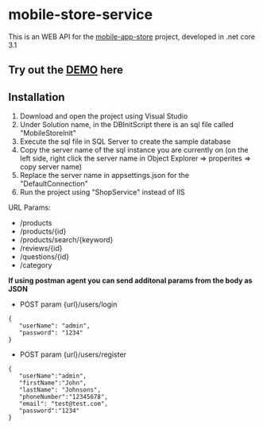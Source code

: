 # mobile-store-service

This is an WEB API for the [mobile-app-store](https://github.com/raPetar/mobile-store-service) project, developed in .net core 3.1

## Try out the [DEMO](https://mobile-app-store-service.herokuapp.com/products) here

## Installation
1. Download and open the project using Visual Studio
2. Under Solution name, in the DBInitScript there is an sql file called "MobileStoreInit"
3. Execute the sql file in SQL Server to create the sample database
4. Copy the server name of the sql instance you are currently on (on the left side, right click the server name in Object Explorer => properites => copy server name)
5. Replace the server name in appsettings.json for the "DefaultConnection"
6. Run the project using "ShopService" instead of IIS


URL Params: 
* /products
* /products/{id}
* /products/search/{keyword}
* /reviews/{id}
* /questions/{id}
* /category

**If using **postman** agent  you can send additonal params from the body as JSON**
* POST param {url}/users/login 
   
 ```  
 {
    "userName": "admin",
    "password": "1234"
 }
 ```
 * POST param {url}/users/register
 ```
 {
    "userName":"admin",
    "firstName":"John",
    "lastName": "Johnsons",    
    "phoneNumber":"12345678",
    "email": "test@test.com",
    "password":"1234"
}
 ```

